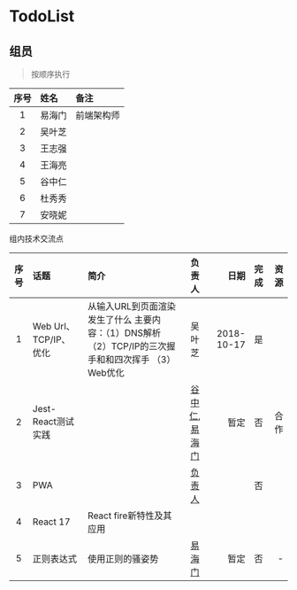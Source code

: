 # TodoList

## 组员

> 按顺序执行

|序号|姓名|备注|
|:--:|:--|:--|
|1|易海门|前端架构师|
|2|吴叶芝||
|3|王志强||
|4|王海亮||
|5|谷中仁||
|6|杜秀秀||
|7|安晓妮||

组内技术交流点

|序号|话题|简介|负责人|日期|完成|资源|
|:--:|:--|:--|:--:|--:|:--|--:|
|1|Web Url、TCP/IP、优化|从输入URL到页面渲染发生了什么  主要内容：（1）DNS解析 （2）TCP/IP的三次握手和和四次挥手 （3）Web优化 |吴叶芝|2018-10-17|是||
|2|Jest-React测试实践||[谷中仁](https://github.com/guzhongren),[易海门](https://github.com/haihaio)|暂定|否|合作|
|3|PWA||[负责人]()||否||
|4|React 17|React fire新特性及其应用|||||
|5|正则表达式|使用正则的骚姿势|[易海门](https://github.com/haihaio)|暂定|否|-|
